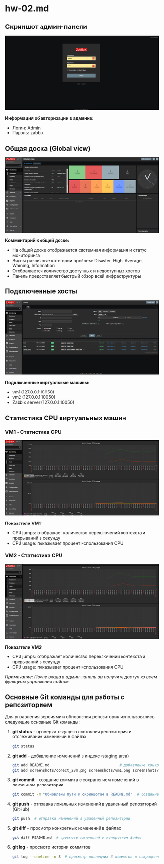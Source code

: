 # hw-02.md

## Скриншот админ-панели

![Скриншот админ-панели](screenshots/zabbix_login.png)

**Информация об авторизации в админке:**
- Логин: Admin
- Пароль: zabbix

## Общая доска (Global view)

![Общая доска Zabbix](screenshots/zabbix_dashboard.png)

**Комментарий к общей доске:**
- На общей доске отображается системная информация и статус мониторинга
- Видны различные категории проблем: Disaster, High, Average, Warning, Information
- Отображается количество доступных и недоступных хостов
- Панель предоставляет быстрый обзор всей инфраструктуры

## Подключенные хосты

![Список хостов в Zabbix](screenshots/conect_2vm.png)

**Подключенные виртуальные машины:**
- vm1 (127.0.0.1:10050)
- vm2 (127.0.0.1:10050)
- Zabbix server (127.0.0.1:10050)

## Статистика CPU виртуальных машин

### VM1 - Статистика CPU

![Статистика CPU VM1](screenshots/vm1.png)

**Показатели VM1:**
- CPU jumps: отображает количество переключений контекста и прерываний в секунду
- CPU usage: показывает процент использования CPU

### VM2 - Статистика CPU

![Статистика CPU VM2](screenshots/vm2.png)

**Показатели VM2:**
- CPU jumps: отображает количество переключений контекста и прерываний в секунду
- CPU usage: показывает процент использования CPU

*Примечание: После входа в админ-панель вы получите доступ ко всем функциям управления сайтом.*

## Основные Git команды для работы с репозиторием

Для управления версиями и обновления репозитория использовались следующие основные Git команды:

1. **git status** - проверка текущего состояния репозитория и отслеживание изменений в файлах
   ```bash
   git status
   ```

2. **git add** - добавление изменений в индекс (staging area)
   ```bash
   git add README.md                                # добавление конкретного файла
   git add screenshots/conect_2vm.png screenshots/vm1.png screenshots/vm2.png  # добавление нескольких файлов
   ```

3. **git commit** - создание коммита с сохранением изменений в локальном репозитории
   ```bash
   git commit -m "Обновлены пути к скриншотам в README.md"  # создание коммита с сообщением
   ```

4. **git push** - отправка локальных изменений в удаленный репозиторий (GitHub)
   ```bash
   git push  # отправка изменений в удаленный репозиторий
   ```

5. **git diff** - просмотр конкретных изменений в файлах
   ```bash
   git diff README.md  # просмотр изменений в конкретном файле
   ```

6. **git log** - просмотр истории коммитов
   ```bash
   git log --oneline -n 3  # просмотр последних 3 коммитов в сокращенном формате
   ```
